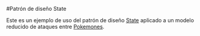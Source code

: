 #Patrón de diseño State

Este es un ejemplo de uso del patrón de diseño [State](https://sourcemaking.com/design_patterns/state) aplicado a un modelo reducido de ataques entre [Pokemones](https://es.wikipedia.org/wiki/Pok%C3%A9mon).
